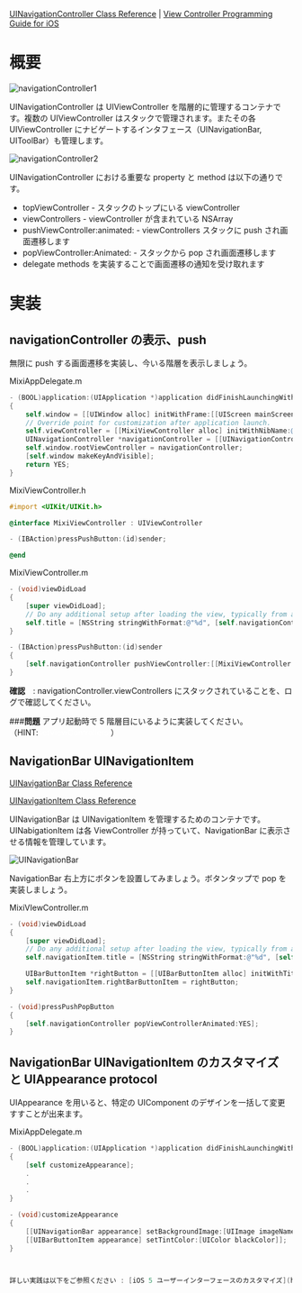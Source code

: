 [UINavigationController Class Reference](http://developer.apple.com/library/ios/#documentation/uikit/reference/UINavigationController_Class/Reference/Reference.html) | [View Controller Programming Guide for iOS](http://developer.apple.com/library/ios/featuredarticles/ViewControllerPGforiPhoneOS/ViewControllerPGforiOS.pdf)

# 概要

![navigationController1](https://raw.github.com/mixi-inc/iOSTraining/master/Doc/Images/2.1/navigationController1.png)

UINavigationController は UIViewController を階層的に管理するコンテナです。複数の UIViewController はスタックで管理されます。またその各 UIViewController にナビゲートするインタフェース（UINavigationBar, UIToolBar）も管理します。

![navigationController2](https://raw.github.com/mixi-inc/iOSTraining/master/Doc/Images/2.1/navigationCOntroller2.png)

UINavigationController における重要な property と method は以下の通りです。

- topViewController - スタックのトップにいる viewController
- viewControllers - viewController が含まれている NSArray
- pushViewController:animated: - viewControllers スタックに push され画面遷移します
- popViewController:Animated: - スタックから pop され画面遷移します
- delegate methods を実装することで画面遷移の通知を受け取れます

# 実装
## navigationController の表示、push

無限に push する画面遷移を実装し、今いる階層を表示しましょう。

MixiAppDelegate.m
```objective-c
- (BOOL)application:(UIApplication *)application didFinishLaunchingWithOptions:(NSDictionary *)launchOptions
{
    self.window = [[UIWindow alloc] initWithFrame:[[UIScreen mainScreen] bounds]];
    // Override point for customization after application launch.
    self.viewController = [[MixiViewController alloc] initWithNibName:@"MixiViewController" bundle:nil];
    UINavigationController *navigationController = [[UINavigationController alloc] initWithRootViewController:_viewController];
    self.window.rootViewController = navigationController;
    [self.window makeKeyAndVisible];
    return YES;
}
```

MixiViewController.h
```objective-c
#import <UIKit/UIKit.h>

@interface MixiViewController : UIViewController

- (IBAction)pressPushButton:(id)sender;

@end
```

MixiViewController.m
```objective-c
- (void)viewDidLoad
{
    [super viewDidLoad];
	// Do any additional setup after loading the view, typically from a nib.
    self.title = [NSString stringWithFormat:@"%d", [self.navigationController.viewControllers count]];
}

- (IBAction)pressPushButton:(id)sender
{
    [self.navigationController pushViewController:[[MixiViewController alloc] init] animated:YES];
}
```

**確認**　: navigationController.viewControllers にスタックされていることを、ログで確認してください。

###**問題**
アプリ起動時で 5 階層目にいるように実装してください。
（HINT:<font color="#ffffff">setViewControllers:</font>）

## NavigationBar UINavigationItem
[UINavigationBar Class Reference](http://developer.apple.com/library/ios/#documentation/uikit/reference/UINavigationBar_Class/Reference/UINavigationBar.html)

[UINavigationItem Class Reference](http://developer.apple.com/library/ios/#documentation/uikit/reference/UINavigationItem_Class/Reference/UINavigationItem.html)

UINavigationBar は UINavigationItem を管理するためのコンテナです。UINabigationItem は各 ViewController が持っていて、NavigationBar に表示させる情報を管理しています。

![UINavigationBar](https://raw.github.com/mixi-inc/iOSTraining/master/Doc/Images/2.1/UINavigationBar.png)

NavigationBar 右上方にボタンを設置してみましょう。ボタンタップで pop を実装しましょう。

MixiVIewController.m
```objective-c
- (void)viewDidLoad
{
    [super viewDidLoad];
	// Do any additional setup after loading the view, typically from a nib.
    self.navigationItem.title = [NSString stringWithFormat:@"%d", [self.navigationController.viewControllers count]];

    UIBarButtonItem *rightButton = [[UIBarButtonItem alloc] initWithTitle:@"pop" style:UIBarButtonItemStylePlain target:self action:nil];
    self.navigationItem.rightBarButtonItem = rightButton;
}

- (void)pressPushPopButton
{
    [self.navigationController popViewControllerAnimated:YES];
}
```

## NavigationBar UINavigationItem のカスタマイズ と UIAppearance protocol
UIAppearance を用いると、特定の UIComponent のデザインを一括して変更すすことが出来ます。

MixiAppDelegate.m
```objective-c
- (BOOL)application:(UIApplication *)application didFinishLaunchingWithOptions:(NSDictionary *)launchOptions
{
    [self customizeAppearance];
    .
    .
    .
}

- (void)customizeAppearance
{
    [[UINavigationBar appearance] setBackgroundImage:[UIImage imageNamed:@"customNavBarImage1"] forBarMetrics:UIBarMetricsDefault];
    [[UIBarButtonItem appearance] setTintColor:[UIColor blackColor]];
}



詳しい実践は以下をご参照ください : [iOS 5 ユーザーインターフェースのカスタマイズ](http://www.raywenderlich.com/ja/25891/ios-5-%E3%83%A6%E3%83%BC%E3%82%B6%E3%83%BC%E3%82%A4%E3%83%B3%E3%82%BF%E3%83%BC%E3%83%95%E3%82%A7%E3%83%BC%E3%82%B9%E3%81%AE%E3%82%AB%E3%82%B9%E3%82%BF%E3%83%9E%E3%82%A4%E3%82%BA)